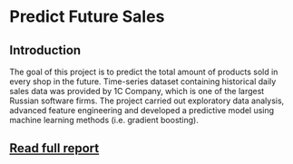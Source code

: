 # Predict Future Sales

## Introduction
The goal of this project is to predict the total amount of products sold in every shop in the future. Time-series dataset containing historical daily sales data was provided by 1C Company, which is one of the largest Russian software firms.
The project carried out exploratory data analysis, advanced feature engineering and developed a predictive model using machine learning methods (i.e. gradient boosting).

## [Read full report](https://github.com/kadyb/predict-future-sales)
